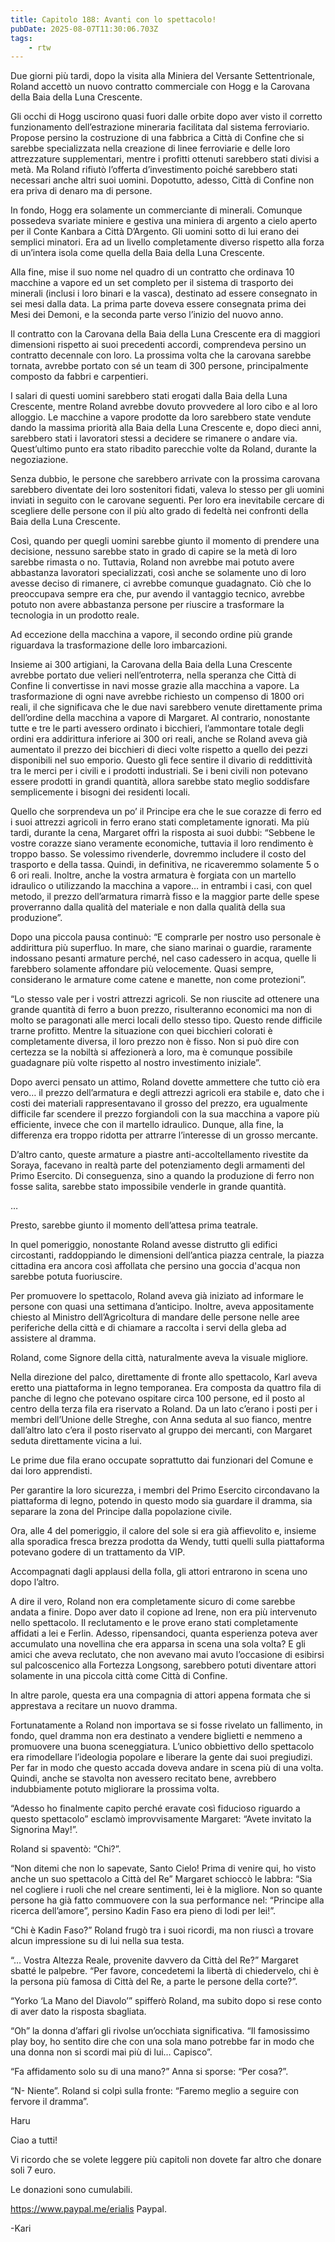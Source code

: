 ```yaml
---
title: Capitolo 188: Avanti con lo spettacolo!
pubDate: 2025-08-07T11:30:06.703Z
tags:
    - rtw
---
```





Due giorni più tardi, dopo la visita alla Miniera del Versante Settentrionale, Roland accettò un nuovo contratto commerciale con Hogg e la Carovana della Baia della Luna Crescente.


Gli occhi di Hogg uscirono quasi fuori dalle orbite dopo aver visto il corretto funzionamento dell’estrazione mineraria facilitata dal sistema ferroviario. Propose persino la costruzione di una fabbrica a Città di Confine che si sarebbe specializzata nella creazione di linee ferroviarie e delle loro attrezzature supplementari, mentre i profitti ottenuti sarebbero stati divisi a metà. Ma Roland rifiutò l’offerta d’investimento poiché sarebbero stati necessari anche altri suoi uomini. Dopotutto, adesso, Città di Confine non era priva di denaro ma di persone.


In fondo, Hogg era solamente un commerciante di minerali. Comunque possedeva svariate miniere e gestiva una miniera di argento a cielo aperto per il Conte Kanbara a Città D’Argento. Gli uomini sotto di lui erano dei semplici minatori. Era ad un livello completamente diverso rispetto alla forza di un’intera isola come quella della Baia della Luna Crescente.


Alla fine, mise il suo nome nel quadro di un contratto che ordinava 10 macchine a vapore ed un set completo per il sistema di trasporto dei minerali (inclusi i loro binari e la vasca), destinato ad essere consegnato in sei mesi dalla data. La prima parte doveva essere consegnata prima dei Mesi dei Demoni, e la seconda parte verso l’inizio del nuovo anno.


Il contratto con la Carovana della Baia della Luna Crescente era di maggiori dimensioni rispetto ai suoi precedenti accordi, comprendeva persino un contratto decennale con loro. La prossima volta che la carovana sarebbe tornata, avrebbe portato con sé un team di 300 persone, principalmente composto da fabbri e carpentieri.


I salari di questi uomini sarebbero stati erogati dalla Baia della Luna Crescente, mentre Roland avrebbe dovuto provvedere al loro cibo e al loro alloggio. Le macchine a vapore prodotte da loro sarebbero state vendute dando la massima priorità alla Baia della Luna Crescente e, dopo dieci anni, sarebbero stati i lavoratori stessi a decidere se rimanere o andare via. Quest’ultimo punto era stato ribadito parecchie volte da Roland, durante la negoziazione.


Senza dubbio, le persone che sarebbero arrivate con la prossima carovana sarebbero diventate dei loro sostenitori fidati, valeva lo stesso per gli uomini inviati in seguito con le carovane seguenti. Per loro era inevitabile cercare di scegliere delle persone con il più alto grado di fedeltà nei confronti della Baia della Luna Crescente.


Così, quando per quegli uomini sarebbe giunto il momento di prendere una decisione, nessuno sarebbe stato in grado di capire se la metà di loro sarebbe rimasta o no. Tuttavia, Roland non avrebbe mai potuto avere abbastanza lavoratori specializzati, così anche se solamente uno di loro avesse deciso di rimanere, ci avrebbe comunque guadagnato. Ciò che lo preoccupava sempre era che, pur avendo il vantaggio tecnico, avrebbe potuto non avere abbastanza persone per riuscire a trasformare la tecnologia in un prodotto reale.


Ad eccezione della macchina a vapore, il secondo ordine più grande riguardava la trasformazione delle loro imbarcazioni.


Insieme ai 300 artigiani, la Carovana della Baia della Luna Crescente avrebbe portato due velieri nell’entroterra, nella speranza che Città di Confine li convertisse in navi mosse grazie alla macchina a vapore. La trasformazione di ogni nave avrebbe richiesto un compenso di 1800 ori reali, il che significava che le due navi sarebbero venute direttamente prima dell’ordine della macchina a vapore di Margaret. Al contrario, nonostante tutte e tre le parti avessero ordinato i bicchieri, l’ammontare totale degli ordini era addirittura inferiore ai 300 ori reali, anche se Roland aveva già aumentato il prezzo dei bicchieri di dieci volte rispetto a quello dei pezzi disponibili nel suo emporio. Questo gli fece sentire il divario di reddittività tra le merci per i civili e i prodotti industriali. Se i beni civili non potevano essere prodotti in grandi quantità, allora sarebbe stato meglio soddisfare semplicemente i bisogni dei residenti locali.


Quello che sorprendeva un po’ il Principe era che le sue corazze di ferro ed i suoi attrezzi agricoli in ferro erano stati completamente ignorati. Ma più tardi, durante la cena, Margaret offrì la risposta ai suoi dubbi: “Sebbene le vostre corazze siano veramente economiche, tuttavia il loro rendimento è troppo basso. Se volessimo rivenderle, dovremmo includere il costo del trasporto e della tassa. Quindi, in definitiva, ne ricaveremmo solamente 5 o 6 ori reali. Inoltre, anche la vostra armatura è forgiata con un martello idraulico o utilizzando la macchina a vapore… in entrambi i casi, con quel metodo, il prezzo dell’armatura rimarrà fisso e la maggior parte delle spese proverranno dalla qualità del materiale e non dalla qualità della sua produzione”.


Dopo una piccola pausa continuò: “E comprarle per nostro uso personale è addirittura più superfluo. In mare, che siano marinai o guardie, raramente indossano pesanti armature perché, nel caso cadessero in acqua, quelle li farebbero solamente affondare più velocemente. Quasi sempre, considerano le armature come catene e manette, non come protezioni”.


“Lo stesso vale per i vostri attrezzi agricoli. Se non riuscite ad ottenere una grande quantità di ferro a buon prezzo, risulteranno economici ma non di molto se paragonati alle merci locali dello stesso tipo. Questo rende difficile trarne profitto. Mentre la situazione con quei bicchieri colorati è completamente diversa, il loro prezzo non è fisso. Non si può dire con certezza se la nobiltà si affezionerà a loro, ma è comunque possibile guadagnare più volte rispetto al nostro investimento iniziale”.


Dopo averci pensato un attimo, Roland dovette ammettere che tutto ciò era vero… il prezzo dell’armatura e degli attrezzi agricoli era stabile e, dato che i costi dei materiali rappresentavano il grosso del prezzo, era ugualmente difficile far scendere il prezzo forgiandoli con la sua macchina a vapore più efficiente, invece che con il martello idraulico. Dunque, alla fine, la differenza era troppo ridotta per attrarre l’interesse di un grosso mercante.


D’altro canto, queste armature a piastre anti-accoltellamento rivestite da Soraya, facevano in realtà parte del potenziamento degli armamenti del Primo Esercito. Di conseguenza, sino a quando la produzione di ferro non fosse salita, sarebbe stato impossibile venderle in grande quantità.


…


Presto, sarebbe giunto il momento dell’attesa prima teatrale.


In quel pomeriggio, nonostante Roland avesse distrutto gli edifici circostanti, raddoppiando le dimensioni dell’antica piazza centrale, la piazza cittadina era ancora così affollata che persino una goccia d'acqua non sarebbe potuta fuoriuscire.


Per promuovere lo spettacolo, Roland aveva già iniziato ad informare le persone con quasi una settimana d’anticipo. Inoltre, aveva appositamente chiesto al Ministro dell’Agricoltura di mandare delle persone nelle aree periferiche della città e di chiamare a raccolta i servi della gleba ad assistere al dramma.


Roland, come Signore della città, naturalmente aveva la visuale migliore.


Nella direzione del palco, direttamente di fronte allo spettacolo, Karl aveva eretto una piattaforma in legno temporanea. Era composta da quattro fila di panche di legno che potevano ospitare circa 100 persone, ed il posto al centro della terza fila era riservato a Roland. Da un lato c’erano i posti per i membri dell’Unione delle Streghe, con Anna seduta al suo fianco, mentre dall’altro lato c’era il posto riservato al gruppo dei mercanti, con Margaret seduta direttamente vicina a lui.


Le prime due fila erano occupate soprattutto dai funzionari del Comune e dai loro apprendisti.


Per garantire la loro sicurezza, i membri del Primo Esercito circondavano la piattaforma di legno, potendo in questo modo sia guardare il dramma, sia separare la zona del Principe dalla popolazione civile.


Ora, alle 4 del pomeriggio, il calore del sole si era già affievolito e, insieme alla sporadica fresca brezza prodotta da Wendy, tutti quelli sulla piattaforma potevano godere di un trattamento da VIP.


Accompagnati dagli applausi della folla, gli attori entrarono in scena uno dopo l’altro.


A dire il vero, Roland non era completamente sicuro di come sarebbe andata a finire. Dopo aver dato il copione ad Irene, non era più intervenuto nello spettacolo. Il reclutamento e le prove erano stati completamente affidati a lei e Ferlin. Adesso, ripensandoci, quanta esperienza poteva aver accumulato una novellina che era apparsa in scena una sola volta? E gli amici che aveva reclutato, che non avevano mai avuto l’occasione di esibirsi sul palcoscenico alla Fortezza Longsong, sarebbero potuti diventare attori solamente in una piccola città come Città di Confine.


In altre parole, questa era una compagnia di attori appena formata che si apprestava a recitare un nuovo dramma.


Fortunatamente a Roland non importava se si fosse rivelato un fallimento, in fondo, quel dramma non era destinato a vendere biglietti e nemmeno a promuovere una buona sceneggiatura. L’unico obbiettivo dello spettacolo era rimodellare l’ideologia popolare e liberare la gente dai suoi pregiudizi. Per far in modo che questo accada doveva andare in scena più di una volta. Quindi, anche se stavolta non avessero recitato bene, avrebbero indubbiamente potuto migliorare la prossima volta.


“Adesso ho finalmente capito perché eravate così fiducioso riguardo a questo spettacolo” esclamò improvvisamente Margaret: “Avete invitato la Signorina May!”.


Roland si spaventò: “Chi?”.


“Non ditemi che non lo sapevate, Santo Cielo! Prima di venire qui, ho visto anche un suo spettacolo a Città del Re” Margaret schioccò le labbra: “Sia nel cogliere i ruoli che nel creare sentimenti, lei è la migliore. Non so quante persone ha già fatto commuovere con la sua performance nel: “Principe alla ricerca dell’amore”, persino Kadin Faso era pieno di lodi per lei!”.


“Chi è Kadin Faso?” Roland frugò tra i suoi ricordi, ma non riuscì a trovare alcun impressione su di lui nella sua testa.


“… Vostra Altezza Reale, provenite davvero da Città del Re?” Margaret sbatté le palpebre. “Per favore, concedetemi la libertà di chiedervelo, chi è la persona più famosa di Città del Re, a parte le persone della corte?”.


“Yorko ‘La Mano del Diavolo’” spifferò Roland, ma subito dopo si rese conto di aver dato la risposta sbagliata.


“Oh” la donna d’affari gli rivolse un’occhiata significativa. “Il famosissimo play boy, ho sentito dire che con una sola mano potrebbe far in modo che una donna non si scordi mai più di lui… Capisco”.


“Fa affidamento solo su di una mano?” Anna si sporse: “Per cosa?”.


“N- Niente”. Roland si colpì sulla fronte: “Faremo meglio a seguire con fervore il dramma”.




Haru






Ciao a tutti!


Vi ricordo che se volete leggere più capitoli non dovete far altro che donare soli 7 euro.


Le donazioni sono cumulabili.


https://www.paypal.me/erialis Paypal.


-Kari




                                


                                



